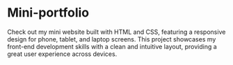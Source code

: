 # Mini-portfolio
Check out my mini website built with HTML and CSS, featuring a responsive design for phone, tablet, and laptop screens. This project showcases my front-end development skills with a clean and intuitive layout, providing a great user experience across devices.
